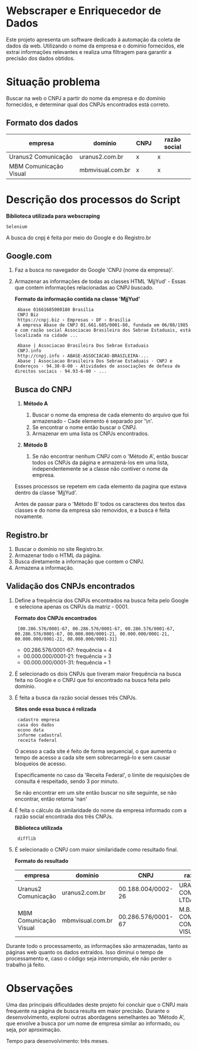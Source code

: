 # Webscraper e Enriquecedor de Dados

Este projeto apresenta um software dedicado à automação da coleta de dados da web. Utilizando o nome da empresa e o domínio fornecidos, ele extrai informações relevantes e realiza uma filtragem para garantir a precisão dos dados obtidos.

# Situação problema

Buscar na web o CNPJ a partir do nome da empresa e do domínio fornecidos, e determinar qual dos CNPJs encontrados está correto.

## Formato dos dados

| empresa                   | domínio             | CNPJ   | razão social   |
|---------------------------|---------------------|--------|----------------|
| Uranus2 Comunicação       | uranus2.com.br      | x      | x              |
| MBM Comunicação Visual    | mbmvisual.com.br    | x      | x              |

# Descrição dos processos do Script

**Biblioteca utilizada para webscraping**

    Selenium

A busca do cnpj é feita por meio do Google e do Registro.br

## Google.com

1) Faz a busca no navegador do Google 'CNPJ {nome da empresa}'.
2) Armazenar as informações de todas as classes HTML 'MjjYud' - Essas que contem informações relacionadas ao CNPJ buscado.

    **Formato da informação contida na classe 'MjjYud'**

        Abase 01661685000180 Brasília
        CNPJ Biz
        https://cnpj.biz › Empresas › DF › Brasília
        A empresa Abase de CNPJ 01.661.685/0001-80, fundada em 06/08/1985 e com razão social Associacao Brasileira dos Sebrae Estaduais, está localizada na cidade ...

        Abase | Associacao Brasileira Dos Sebrae Estaduais
        CNPJ.info
        http://cnpj.info › ABASE-ASSOCIACAO-BRASILEIRA-...
        Abase | Associacao Brasileira Dos Sebrae Estaduais · CNPJ e Endereços · 94.30-8-00 - Atividades de associações de defesa de direitos sociais · 94.93-6-00 - ...


    ## Busca do CNPJ

    1) **Método A**
        1) Buscar o nome da empresa de cada elemento do arquivo que foi armazenado - Cade elemento é separado por '\n'.
        2) Se encontrar o nome então buscar o CNPJ.
        3) Armazenar em uma lista os CNPJs encontrados.

    2) **Método B**
        1) Se não encontrar nenhum CNPJ com o 'Método A', então buscar todos os CNPJs da página e armazená-los em uma lista, independentemente se a classe não contiver o nome da empresa.

    Essses processos se repetem em cada elemento da pagina que estava dentro da classe 'MjjYud'.
    
    Antes de passar para o 'Método B' todos os caracteres dos textos das classes e do nome da empresa são removidos, e a busca é feita novamente.
    

## Registro.br
1) Buscar o domínio no site Registro.br.
2) Armazenar todo o HTML da página.
3) Busca diretamente a informação que contem o CNPJ.
4) Armazena a informação.

## Validação dos CNPJs encontrados

1) Define a frequência dos CNPJs encontrados na busca feita pelo Google e seleciona apenas os CNPJs da matriz - 0001.

    **Formato dos CNPJs encontrados**
    
        [00.286.576/0001-67, 00.286.576/0001-67, 00.286.576/0001-67, 00.286.576/0001-67, 00.000.000/0001-21, 00.000.000/0001-21, 00.000.000/0001-21, 00.000.000/0001-31]   
    
    - 00.286.576/0001-67: frequência = 4
    - 00.000.000/0001-21: frequência = 3
    - 00.000.000/0001-31: frequência = 1
    
2) É selecionado os dois CNPJs que tiveram maior frequência na busca feita no Google e o CNPJ que foi encontrado na busca feita pelo domínio.

3) É feita a busca da razão social desses três CNPJs.

    **Sites onde essa busca é relizada**

        cadastro empresa
        casa dos dados
        econo data
        informe cadastral
        receita federal

    O acesso a cada site é feito de forma sequencial, o que aumenta o tempo de acesso a cada site sem sobrecarregá-lo e sem causar bloqueios de acesso.

    Especificamente no caso da 'Receita Federal', o limite de requisições de consulta é respeitado, sendo 3 por minuto.

    Se não encontrar em um site então buscar no site seguinte, se não encontrar, então retorna 'nan'

4) É feita o cálculo da similaridade do nome da empresa informado com a razão social encontrada dos três CNPJs.

    **Biblioteca utilizada**

        difflib

5) É selecionado o CNPJ com maior similaridade como resultado final.

    **Formato do resultado**

    | empresa                   | domínio             | CNPJ   | razão social   |
    |---------------------------|---------------------|--------|----------------|
    | Uranus2 Comunicação       | uranus2.com.br      | 00.188.004/0002-26      | URANUS 2 COMUNICACAO LTDA              |
    | MBM Comunicação Visual    | mbmvisual.com.br    | 00.286.576/0001-67      | M.B.M. COMERCIO E COMUNICACAO VISUAL LTDA              |

Durante todo o processamento, as informações são armazenadas, tanto as páginas web quanto os dados extraídos. Isso diminui  o tempo de processamento e, caso o código seja interrompido, ele não perder o trabalho já feito.

# Observações

Uma das principais dificuldades deste projeto foi concluir que o CNPJ mais frequente na página de busca resulta em maior precisão. Durante o desenvolvimento, explorei outras abordagens semelhantes ao 'Método A', que envolve a busca por um nome de empresa similar ao informado, ou seja, por aproximação. 

Tempo para desenvolvimento: três meses.
